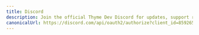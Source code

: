 ```yaml
---
title: Discord
description: Join the official Thyme Dev Discord for updates, support requests, and a small community of friendly developers.
canonicalUrl: https://discord.com/api/oauth2/authorize?client_id=859265696076791819&permissions=537259120&scope=bot
---
```


<Redirect :to="$frontmatter.canonicalUrl" />
